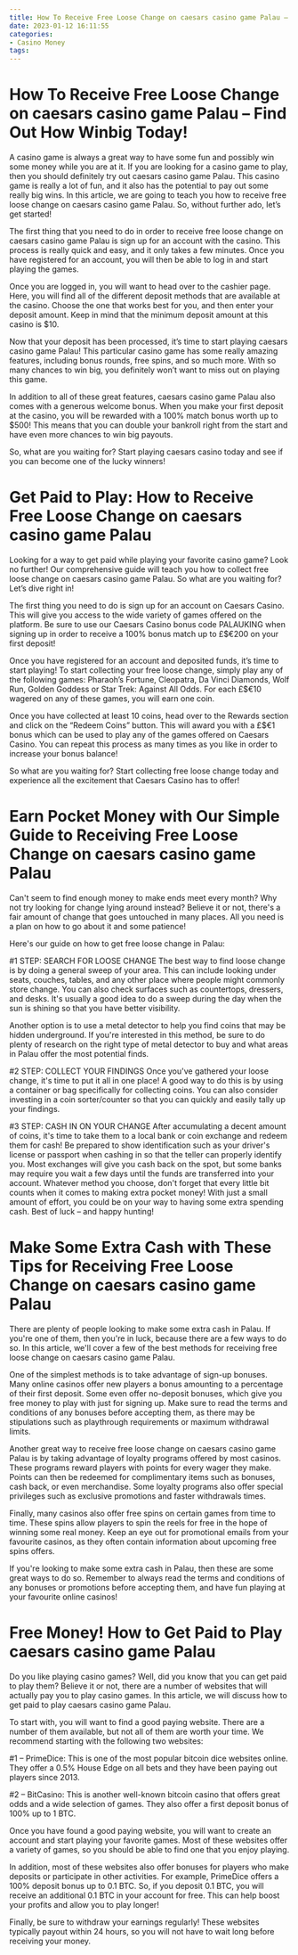 ```yaml
---
title: How To Receive Free Loose Change on caesars casino game Palau – Find Out How Winbig Today!
date: 2023-01-12 16:11:55
categories:
- Casino Money
tags:
---
```



#  How To Receive Free Loose Change on caesars casino game Palau – Find Out How Winbig Today!

A casino game is always a great way to have some fun and possibly win some money while you are at it. If you are looking for a casino game to play, then you should definitely try out caesars casino game Palau. This casino game is really a lot of fun, and it also has the potential to pay out some really big wins. In this article, we are going to teach you how to receive free loose change on caesars casino game Palau. So, without further ado, let’s get started!

The first thing that you need to do in order to receive free loose change on caesars casino game Palau is sign up for an account with the casino. This process is really quick and easy, and it only takes a few minutes. Once you have registered for an account, you will then be able to log in and start playing the games.

Once you are logged in, you will want to head over to the cashier page. Here, you will find all of the different deposit methods that are available at the casino. Choose the one that works best for you, and then enter your deposit amount. Keep in mind that the minimum deposit amount at this casino is $10.

Now that your deposit has been processed, it’s time to start playing caesars casino game Palau! This particular casino game has some really amazing features, including bonus rounds, free spins, and so much more. With so many chances to win big, you definitely won’t want to miss out on playing this game.

In addition to all of these great features, caesars casino game Palau also comes with a generous welcome bonus. When you make your first deposit at the casino, you will be rewarded with a 100% match bonus worth up to $500! This means that you can double your bankroll right from the start and have even more chances to win big payouts.

So, what are you waiting for? Start playing caesars casino today and see if you can become one of the lucky winners!

#  Get Paid to Play: How to Receive Free Loose Change on caesars casino game Palau

Looking for a way to get paid while playing your favorite casino game? Look no further! Our comprehensive guide will teach you how to collect free loose change on caesars casino game Palau. So what are you waiting for? Let’s dive right in!

The first thing you need to do is sign up for an account on Caesars Casino. This will give you access to the wide variety of games offered on the platform. Be sure to use our Caesars Casino bonus code PALAUKING when signing up in order to receive a 100% bonus match up to £$€200 on your first deposit!

Once you have registered for an account and deposited funds, it’s time to start playing! To start collecting your free loose change, simply play any of the following games: Pharaoh’s Fortune, Cleopatra, Da Vinci Diamonds, Wolf Run, Golden Goddess or Star Trek: Against All Odds. For each £$€10 wagered on any of these games, you will earn one coin.

Once you have collected at least 10 coins, head over to the Rewards section and click on the “Redeem Coins” button. This will award you with a £$€1 bonus which can be used to play any of the games offered on Caesars Casino. You can repeat this process as many times as you like in order to increase your bonus balance!

So what are you waiting for? Start collecting free loose change today and experience all the excitement that Caesars Casino has to offer!

#  Earn Pocket Money with Our Simple Guide to Receiving Free Loose Change on caesars casino game Palau 

Can't seem to find enough money to make ends meet every month? Why not try looking for change lying around instead? Believe it or not, there's a fair amount of change that goes untouched in many places. All you need is a plan on how to go about it and some patience!

Here's our guide on how to get free loose change in Palau: 

#1 STEP: SEARCH FOR LOOSE CHANGE 
The best way to find loose change is by doing a general sweep of your area. This can include looking under seats, couches, tables, and any other place where people might commonly store change. You can also check surfaces such as countertops, dressers, and desks. It's usually a good idea to do a sweep during the day when the sun is shining so that you have better visibility. 

Another option is to use a metal detector to help you find coins that may be hidden underground. If you're interested in this method, be sure to do plenty of research on the right type of metal detector to buy and what areas in Palau offer the most potential finds. 

#2 STEP: COLLECT YOUR FINDINGS 
Once you've gathered your loose change, it's time to put it all in one place! A good way to do this is by using a container or bag specifically for collecting coins. You can also consider investing in a coin sorter/counter so that you can quickly and easily tally up your findings. 

#3 STEP: CASH IN ON YOUR CHANGE 
After accumulating a decent amount of coins, it's time to take them to a local bank or coin exchange and redeem them for cash! Be prepared to show identification such as your driver's license or passport when cashing in so that the teller can properly identify you. Most exchanges will give you cash back on the spot, but some banks may require you wait a few days until the funds are transferred into your account. 
Whatever method you choose, don't forget that every little bit counts when it comes to making extra pocket money! With just a small amount of effort, you could be on your way to having some extra spending cash. Best of luck – and happy hunting!

#  Make Some Extra Cash with These Tips for Receiving Free Loose Change on caesars casino game Palau 

There are plenty of people looking to make some extra cash in Palau. If you're one of them, then you're in luck, because there are a few ways to do so. In this article, we'll cover a few of the best methods for receiving free loose change on caesars casino game Palau.

One of the simplest methods is to take advantage of sign-up bonuses. Many online casinos offer new players a bonus amounting to a percentage of their first deposit. Some even offer no-deposit bonuses, which give you free money to play with just for signing up. Make sure to read the terms and conditions of any bonuses before accepting them, as there may be stipulations such as playthrough requirements or maximum withdrawal limits.

Another great way to receive free loose change on caesars casino game Palau is by taking advantage of loyalty programs offered by most casinos. These programs reward players with points for every wager they make. Points can then be redeemed for complimentary items such as bonuses, cash back, or even merchandise. Some loyalty programs also offer special privileges such as exclusive promotions and faster withdrawals times.

Finally, many casinos also offer free spins on certain games from time to time. These spins allow players to spin the reels for free in the hope of winning some real money. Keep an eye out for promotional emails from your favourite casinos, as they often contain information about upcoming free spins offers.

If you're looking to make some extra cash in Palau, then these are some great ways to do so. Remember to always read the terms and conditions of any bonuses or promotions before accepting them, and have fun playing at your favourite online casinos!

#  Free Money! How to Get Paid to Play caesars casino game Palau

Do you like playing casino games? Well, did you know that you can get paid to play them? Believe it or not, there are a number of websites that will actually pay you to play casino games. In this article, we will discuss how to get paid to play caesars casino game Palau.

To start with, you will want to find a good paying website. There are a number of them available, but not all of them are worth your time. We recommend starting with the following two websites:

#1 – PrimeDice: This is one of the most popular bitcoin dice websites online. They offer a 0.5% House Edge on all bets and they have been paying out players since 2013.

#2 – BitCasino: This is another well-known bitcoin casino that offers great odds and a wide selection of games. They also offer a first deposit bonus of 100% up to 1 BTC.

Once you have found a good paying website, you will want to create an account and start playing your favorite games. Most of these websites offer a variety of games, so you should be able to find one that you enjoy playing.

In addition, most of these websites also offer bonuses for players who make deposits or participate in other activities. For example, PrimeDice offers a 100% deposit bonus up to 0.1 BTC. So, if you deposit 0.1 BTC, you will receive an additional 0.1 BTC in your account for free. This can help boost your profits and allow you to play longer!

Finally, be sure to withdraw your earnings regularly! These websites typically payout within 24 hours, so you will not have to wait long before receiving your money.